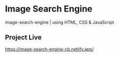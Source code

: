 # Image Search Engine
image-search-engine | using HTML, CSS &amp; JavaScript

## Project Live
https://image-search-engine-cb.netlify.app/
